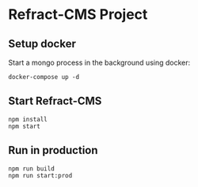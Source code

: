 # Refract-CMS Project

## Setup docker

Start a mongo process in the background using docker:

```
docker-compose up -d
```

## Start Refract-CMS

```
npm install
npm start
```

## Run in production

```
npm run build
npm run start:prod
```
